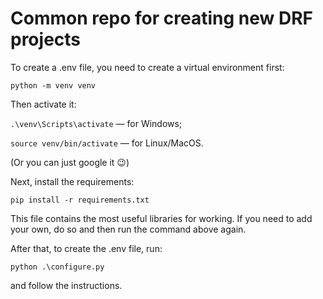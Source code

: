 # Common repo for creating new DRF projects

To create a .env file, you need to create a virtual environment first:

`python -m venv venv`

Then activate it:

`.\venv\Scripts\activate` — for Windows;

`source venv/bin/activate` — for Linux/MacOS.

(Or you can just google it 😉)

Next, install the requirements:

`pip install -r requirements.txt`

This file contains the most useful libraries for working. If you need to add your own, do so and then run the command above again.

After that, to create the .env file, run:

`python .\configure.py`

and follow the instructions.
